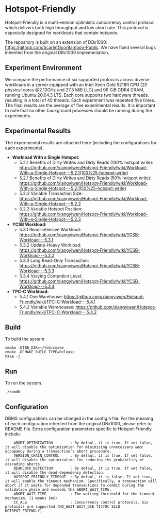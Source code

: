 Hotspot-Friendly
==============
Hotspot-Friendly is a multi-version optimistic concurrency control protocol, which delivers both high throughput and low abort rate. This protocol is especially designed for workloads that contain hotspots. 

The repository is built on an extension of DBx1000: https://github.com/ScarletGuo/Bamboo-Public. We have fixed several bugs inherited from the original DBx1000 implementation.


Experiment Environment
------------
We compare the performance of six supported protocols across diverse workloads in a server equipped with an Intel Xeon Gold 5218R CPU (20 physical cores @2.10GHz and 27.5 MiB LLC) and 96 GiB DDR4 DRAM, running Ubuntu 20.04.3 LTS. Each core supports two hardware threads, resulting in a total of 40 threads. Each experiment was repeated five times. The final results are the average of five experimental results. It is important to note that no other background processes should be running during the experiments. 

Experimental Results
------------
The experimental results are attached here (including the configurations for each experiments).
- **Workload With a Single Hotspot:**
  - 5.2.1 Benefits of Dirty Writes and Dirty Reads (100% hotspot write): https://github.com/xiangyiwen/Hotspot-Friendly/wiki/Workload-With-a-Single-Hotspot---5.2.1(100%25-hotspot-write)
  - 5.2.1 Benefits of Dirty Writes and Dirty Reads (50% hotspot write): https://github.com/xiangyiwen/Hotspot-Friendly/wiki/Workload-With-a-Single-Hotspot---5.2.1(50%25-hotspot-write)
  - 5.2.2 Variable Transaction Size: https://github.com/xiangyiwen/Hotspot-Friendly/wiki/Workload-With-a-Single-Hotspot---5.2.2
  - 5.2.3 Variable Hotspot Position: https://github.com/xiangyiwen/Hotspot-Friendly/wiki/Workload-With-a-Single-Hotspot---5.2.3
- **YCSB Workload:**
  - 5.3.1 Read-Intensive Workload: https://github.com/xiangyiwen/Hotspot-Friendly/wiki/YCSB-Workload---5.3.1
  - 5.3.2 Update-Heavy Workload: https://github.com/xiangyiwen/Hotspot-Friendly/wiki/YCSB-Workload---5.3.2
  - 5.3.3 Long Read-Only Transaction: https://github.com/xiangyiwen/Hotspot-Friendly/wiki/YCSB-Workload---5.3.3
  - 5.3.4 Varying Contention Level: https://github.com/xiangyiwen/Hotspot-Friendly/wiki/YCSB-Workload---5.3.4
- **TPC-C Workload:**
  - 5.4.1 One Warehouse: https://github.com/xiangyiwen/Hotspot-Friendly/wiki/TPC-C-Workload---5.4.1
  - 5.4.2 Variable Warehouses: https://github.com/xiangyiwen/Hotspot-Friendly/wiki/TPC-C-Workload---5.4.2



Build
------------

To build the system.

    cmake -DTBB_DIR=~/tbb/cmake
    cmake -DCMAKE_BUILD_TYPE=Release
    make -j
    
    
    
Run
------------

To run the system.

    ./rundb
    
    

Configuration
---------------

DBMS configurations can be changed in the config.h file. For the meaning of each configuration inherited from the original DBx1000, please refer to README file. 
Extra configuration parameters specific to Hotspot-Friendly include: 
```
    ABORT_OPTIMIZATION        : By defaul, it is true. If set false, it will disable the optimization for minimizing unnecessary 𝑙𝑎𝑡𝑐ℎ occupancy during a transaction’s abort procedure.
    VERSION_CHAIN_CONTROL     : By defaul, it is true. If set false, it will disable the optimization for reducing the probability of cascading aborts.
    DEADLOCK_DETECTION        : By defaul, it is true. If set false, it will disable the dead-dependency detection.
    HOTSPOT_FRIENDLY_TIMEOUT  : By defaul, it is false. If set true, it will enable the timeout mechanism. Specifically, a transaction will abort if it waits for depended transactions to commit during the validation phase and exceeds the ABORT_WAIT_TIME.
    ABORT_WAIT_TIME           : The waiting threshold for the timeout mechanism. (1 means 1ms)
    CC_ALG                    : Concurrency control protocols. Six protocols are supported (NO_WAIT WAIT_DIE TICTOC SILO HOTSPOT_FRIENDLY).
```

